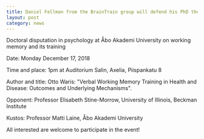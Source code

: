 ```yaml
---
title: Daniel Fellman from the BrainTrain group will defend his PhD thesis on December 17, 2018 
layout: post
category: news
---
```

Doctoral disputation in psychology at Åbo Akademi University on working memory and its training

Date: Monday December 17, 2018

Time and place: 1pm at Auditorium Salin, Axelia, Piispankatu 8

Author and title: Otto Waris: "Verbal Working Memory Training in Health and Disease: Outcomes and Underlying Mechanisms".

Opponent: Professor Elisabeth Stine-Morrow, University of Illinois, Beckman Institute

Kustos: Professor Matti Laine, Åbo Akademi University

All interested are welcome to participate in the event! 
